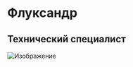 # Флуксандр
## Технический специалист

![Изображение](https://avatars.githubusercontent.com/u/230661426?v=4 "Fktrcfylh")

